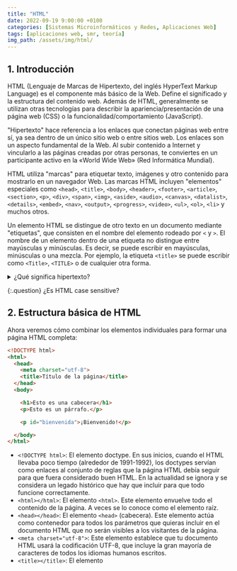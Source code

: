 ```yaml
---
title: "HTML"
date: 2022-09-19 9:00:00 +0100
categories: [Sistemas Microinformáticos y Redes, Aplicaciones Web]
tags: [aplicaciones web, smr, teoría]
img_path: /assets/img/html/
---
```


## 1. Introducción

HTML (Lenguaje de Marcas de Hipertexto, del inglés HyperText Markup Language) es el componente más básico de la Web. Define el significado y la estructura del contenido web. Además de HTML, generalmente se utilizan otras tecnologías para describir la apariencia/presentación de una página web (CSS) o la funcionalidad/comportamiento (JavaScript).

"Hipertexto" hace referencia a los enlaces que conectan páginas web entre sí, ya sea dentro de un único sitio web o entre sitios web. Los enlaces son un aspecto fundamental de la Web. Al subir contenido a Internet y vincularlo a las páginas creadas por otras personas, te conviertes en un participante activo en la «World Wide Web» (Red Informática Mundial).

HTML utiliza "marcas" para etiquetar texto, imágenes y otro contenido para mostrarlo en un navegador Web. Las marcas HTML incluyen "elementos" especiales como `<head>`, `<title>`, `<body>`, `<header>`, `<footer>`, `<article>`, `<section>`, `<p>`, `<div>`, `<span>`, `<img>`, `<aside>`, `<audio>`, `<canvas>`, `<datalist>`, `<details>`, `<embed>`, `<nav>`, `<output>`, `<progress>`, `<video>`, `<ul>`, `<ol>`, `<li>` y muchos otros.

Un elemento HTML se distingue de otro texto en un documento mediante "etiquetas", que consisten en el nombre del elemento rodeado por `<` y `>`. El nombre de un elemento dentro de una etiqueta no distingue entre mayúsculas y minúsculas. Es decir, se puede escribir en mayúsculas, minúsculas o una mezcla. Por ejemplo, la etiqueta `<title>` se puede escribir como `<Title>`, `<TITLE>` o de cualquier otra forma.

<details class="card mb-2">
  <summary class="card-header question">¿Qué significa hipertexto?</summary>
  <div class="card-body" markdown="1">

Del mismo modo que un hipermercado es mejor que un mercado. El hipertexto es mejor que el texto. De manera simplificada es texto con enlaces que te llevan a otros documentos.

  </div>
</details>

{:.question}
¿Es HTML case sensitive?

## 2. Estructura básica de HTML

Ahora veremos cómo combinar los elementos individuales para formar una página HTML completa:

```html
<!DOCTYPE html>
<html>
  <head>
    <meta charset="utf-8">
    <title>Título de la página</title>
  </head>
  <body>

    <h1>Esto es una cabecera</h1>
    <p>Esto es un párrafo.</p>

    <p id="bienvenida">¡Bienvenido!</p>

  </body>
</html>
```

- `<!DOCTYPE html>`: El elemento doctype. En sus inicios, cuando el HTML llevaba poco tiempo (alrededor de 1991-1992), los doctypes servían como enlaces al conjunto de reglas que la página HTML debía seguir para que fuera considerado buen HTML. En la actualidad se ignora y se considera un legado histórico que hay que incluir para que todo funcione correctamente. 
- `<html></html>`: El elemento `<html>`. Este elemento envuelve todo el contenido de la página. A veces se lo conoce como el elemento raíz.
- `<head></head>`: El elemento `<head>` (cabecera). Este elemento actúa como contenedor para todos los parámetros que quieras incluir en el documento HTML que no serán visibles a los visitantes de la página.
- `<meta charset="utf-8">`: Este elemento establece que tu documento HTML usará la codificación UTF-8, que incluye la gran mayoría de caracteres de todos los idiomas humanos escritos.
- `<title></title>`: El elemento <title>. Este establece el título de la página, que es el título que aparece en la pestaña del navegador en la que se carga la página.
- `<body></body>`: El elemento `<body>`. Contiene todo el contenido que quieres mostrar a los usuarios cuando visitan tu página, ya sea texto, imágenes, vídeos, juegos, pistas de audio reproducibles o cualquier otra cosa.

<details class="card mb-2">
  <summary class="card-header question">¿Cómo vemos el código HTML de una web?</summary>
  <div class="card-body" markdown="1">

F12 o Click derecho e Inspeccionar

  </div>
</details>

{:.question}
Veamos el código fuente de esta página web. ¿Tiene la estructura que se ha explicado?

### 2.1. Elemento

Los elementos HTML son los componentes básicos de un documento HTML. En esta página que estás leyendo, por ejemplo, el título, un párrafo y una imagen son elementos H1, P e IMG, respectivamente. No todos los tipos de elemento son visibles: algunos tienen como única función agrupar a otros elementos, por ejemplo.

Exploremos un poco el elemento párrafo:

![Elemento y etiquetas HTML](elementoEtiquetas.png)
_Elemento y etiquetas HTML_

Las principales partes de nuestro elemento son:

- **La etiqueta de apertura**: consiste en el nombre del elemento (en este caso, p), encerrado entre paréntesis angulares de apertura y cierre. Esta etiqueta de apertura marca dónde comienza el elemento o comienza a tener efecto. En este ejemplo, precede al comienzo del texto del párrafo.
- **El contenido**: Este es el contenido del elemento. En este ejemplo, es el texto del párrafo.
- **La etiqueta de cierre**: Es lo mismo que la etiqueta de apertura, excepto que incluye una barra diagonal antes del nombre del elemento. Esto indica dónde termina el elemento; en este caso, dónde finaliza el párrafo. No incluir una etiqueta de cierre es un error común de principiante, y puede conducir a extraños resultados.
  
El **elemento** lo conforman la etiqueta de apertura, seguida del contenido, seguido de la etiqueta de cierre.

<details class="card mb-2">
  <summary class="card-header question">¿Cómo se llama un elemento que tiene clave pero no tiene valor?</summary>
  <div class="card-body" markdown="1">

Elemento vacío o nulo.

  </div>
</details>

### 2.2. Atributo

Los elementos también pueden tener atributos. Los atributos tienen este aspecto:

![Atributo HTML](atributo.png)
_Atributo HTML_

Los atributos contienen información extra sobre el elemento que no se mostrará en el contenido. En este caso, el atributo class asigna al elemento un identificador que se puede utilizar para dotarlo de información de estilo.

Un atributo debería tener:

Un espacio entre este y el nombre del elemento. (Para un elemento con más de un atributo, los atributos también deben estar separados por espacios).
El nombre del atributo, seguido por un signo igual.
Un valor del atributo, rodeado de comillas de apertura y cierre.

![Nomenclatura HTML](nomenclaturaHtml.png)
_Nomenclatura HTML_

<details class="card mb-2">
  <summary class="card-header question">¿Para que sirve el atributo alt o texto alternativo?</summary>
  <div class="card-body" markdown="1">

TODO

  </div>
</details>

<details class="card mb-2">
  <summary class="card-header question">¿Qué es un atributo booleano?</summary>
  <div class="card-body" markdown="1">

TODO

  </div>
</details>

{:.question}
¿Es correcto el elemento `<a href=https://www.mozilla.org/>mi sitio web favorito</a>`?

{:.question}
¿Es correcto el elemento `<a href='http://www.ejemplo.com'>Un enlace a mi ejemplo.</a>`?

{:.question}
¿Es correcto el elemento `<a href="http://www.ejemplo.com" title="¿Es 'extraño'">Un enlace a mi ejemplo.</a>`?

{:.question}
¿Es correcto el elemento `<a href='http://www.ejemplo.com' title='¿A que es 'divertido'?'>Un enlace a mi ejemplo.</a>`?


<details class="card mb-2">
  <summary class="card-header question">¿Qué es un lenguaje de programación?</summary>
  <div class="card-body" markdown="1">
    
Un lenguaje de programación es un lenguaje formal que le proporciona a una persona, en este caso el programador, la capacidad de escribir (o programar) una serie de instrucciones o secuencias de órdenes en forma de algoritmos con el fin de controlar el comportamiento físico o lógico de un sistema informático, de manera que se puedan obtener diversas clases de datos o ejecutar determinadas tareas. 

A todo este conjunto de órdenes escritas mediante un lenguaje de programación se le denomina programa informático.

<!-- Comentario para que no se descuajeringue la cosa -->
  </div>
</details>


<details class="card mb-2">
  <summary class="card-header question">¿Es HTML un lenguaje de programación?
</summary>
  <div class="card-body">

HTML es una forma de representar la información. No programas el comportamiento de una computadora por lo tanto no es un lenguaje de programación.

HTML ("Hypertext Markup Language") no es un lenguaje de programación. Es un lenguaje de marcado que le dice a los navegadores web cómo estructurar las páginas web que estás visitando. Puede ser tan complejo o tan simple como desee el desarrollador web. El HTML consiste en una serie de elementos, que puedes utilizar para encerrar, delimitar o marcar diferentes partes del contenido para hacer que aparezcan de una cierta manera, o actúen de determinada forma. Las etiquetas que delimitan un fragmento de contenido pueden hacer que dicho contenido enlace con otra página, ponga una palabra en cursiva, etcétera. Por ejemplo, dada la siguiente línea de contenido:

<iframe width="560" height="315" src="https://www.youtube.com/embed/b6sNxnldPhU" title="YouTube video player" frameborder="0" allow="accelerometer; autoplay; clipboard-write; encrypted-media; gyroscope; picture-in-picture" allowfullscreen></iframe>

  </div>
</details>

## Formularios

<iframe width="560" height="315" src="https://www.youtube.com/embed/u1JRC24rUfk" title="YouTube video player" frameborder="0" allow="accelerometer; autoplay; clipboard-write; encrypted-media; gyroscope; picture-in-picture" allowfullscreen></iframe>

{:.question}
¿De que tipo es el botón por el cual se envía el formulario?

{:.question}
¿Cuál es el atributo que hace que solo puedas elegir una opción dentro del tipo?

## 3. Bibliografía

- [HTML: Lenguaje de etiquetas de hipertexto (Developer Mozilla)](https://developer.mozilla.org/es/docs/Web/HTML)
- [HTML Tutorial (W3Schools)](https://www.w3schools.com/html/)
- [Lenguaje HTML5](https://lenguajehtml.com/html/introduccion/que-es-html/)